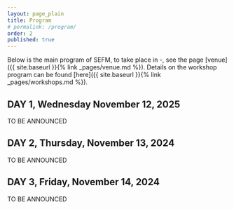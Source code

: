 ```yaml
---
layout: page_plain
title: Program
# permalink: /program/
order: 2
published: true
---
```


Below is the main program of SEFM, to take place in -, see the page [venue]({{ site.baseurl }}{% link _pages/venue.md %}).
Details on the workshop program can be found [here]({{ site.baseurl }}{% link _pages/workshops.md %}).



<h2><b>DAY 1, Wednesday November 12, 2025</b></h2>

TO BE ANNOUNCED


<h2><b>DAY 2, Thursday, November 13, 2024
</b></h2>

TO BE ANNOUNCED


<h2><b>DAY 3, Friday, November 14, 2024
</b></h2>

TO BE ANNOUNCED

<style>
    table { width: 100%; }
</style>
